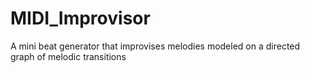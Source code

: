 # MIDI_Improvisor
A mini beat generator that improvises melodies modeled on a directed graph of melodic transitions
